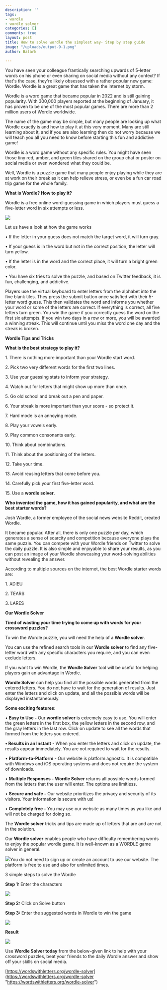 ```yaml
---
description: ''
tags:
- wordle
- wordle solver
categories: []
comments: true
layout: post
title: How to solve wordle the simplest way- Step by step guide
image: "/uploads/output-9-1.png"
author: Balark

---
```

You have seen your colleague frantically searching upwards of 5-letter words on his phone or even sharing on social media without any context? If that's the case, they're likely obsessed with a rather popular new game: Wordle. Wordle is a great game that has taken the internet by storm.

Wordle is a word game that became popular in 2022 and is still gaining popularity. With 300,000 players reported at the beginning of January, it has proven to be one of the most popular games. There are more than 2 million users of Wordle worldwide.

The name of the game may be simple, but many people are looking up what Wordle exactly is and how to play it at this very moment. Many are still learning about it, and if you are also learning then do not worry because we will teach you all you need to know before starting this fun and addictive game!

Wordle is a word game without any specific rules. You might have seen those tiny red, amber, and green tiles shared on the group chat or poster on social media or even wondered what they could be.

Well, Wordle is a puzzle game that many people enjoy playing while they are at work on their break as it can help relieve stress, or even be a fun car road trip game for the whole family.

**What is Wordle? How to play it?**

Wordle is a free online word-guessing game in which players must guess a five-letter word in six attempts or less.

![](/uploads/how-to-solve-wordle.jpg)

Let us have a look at how the game works

• If the letter in your guess does not match the target word, it will turn gray.

• If your guess is in the word but not in the correct position, the letter will turn yellow.

• If the letter is in the word and the correct place, it will turn a bright green color.

• You have six tries to solve the puzzle, and based on Twitter feedback, it is fun, challenging, and addictive.

Players use the virtual keyboard to enter letters from the alphabet into the five blank tiles. They press the submit button once satisfied with their 5-letter word guess. This then validates the word and informs you whether your word or some of the letters are correct. If everything is correct, all five letters turn green. You win the game if you correctly guess the word on the first six attempts. If you win two days in a row or more, you will be awarded a winning streak. This will continue until you miss the word one day and the streak is broken.

**Wordle Tips and Tricks**

**What is the best strategy to play it?**

1\. There is nothing more important than your Wordle start word.

2\. Pick two very different words for the first two lines.

3\. Use your guessing stats to inform your strategy.

4\. Watch out for letters that might show up more than once.

5\. Go old school and break out a pen and paper.

6\. Your streak is more important than your score - so protect it.

7\. Hard mode is an annoying mode.

8\. Play your vowels early.

9\. Play common consonants early.

10\. Think about combinations.

11\. Think about the positioning of the letters.

12\. Take your time.

13\. Avoid reusing letters that come before you.

14\. Carefully pick your first five-letter word.

15\. Use a **wordle solver**.

**Who invented the game, how it has gained popularity, and what are the best starter words?**

Josh Wardle, a former employee of the social news website Reddit, created Wordle.

It became popular. After all, there is only one puzzle per day, which generates a sense of scarcity and competition because everyone plays the same puzzle. You can compete with your Wordle friends on Twitter to solve the daily puzzle. It is also simple and enjoyable to share your results, as you can post an image of your Wordle showcasing your word-solving abilities without revealing the answer.

According to multiple sources on the internet, the best Wordle starter words are:

1\. ADIEU

2\. TEARS

3\. LARES

**Our Wordle Solver**

**Tired of wasting your time trying to come up with words for your crossword puzzles?**

To win the Wordle puzzle, you will need the help of a **Wordle solver**.

You can use the refined search tools in our **Wordle solver** to find any five-letter word with any specific characters you require, and you can even exclude letters.

If you want to win Wordle, the **Wordle Solver** tool will be useful for helping players gain an advantage in Wordle.

**Wordle Solver** can help you find all the possible words generated from the entered letters. You do not have to wait for the generation of results. Just enter the letters and click on update, and all the possible words will be displayed instantaneously.

**Some exciting features:**

• **Easy to Use -** Our **wordle solver** is extremely easy to use. You will enter the green letters in the first box, the yellow letters in the second row, and the gray letters in the last row. Click on update to see all the words that formed from the letters you entered.

**• Results in an Instant** - When you enter the letters and click on update, the results appear immediately. You are not required to wait for the results.

• **Platform-to-Platform** - Our website is platform agnostic. It is compatible with Windows and iOS operating systems and does not require the system of downloads.

• **Multiple Responses -** **Wordle Solver** returns all possible words formed from the letters that the user will enter. The options are limitless.

• **Secure and safe -** Our website prioritizes the privacy and security of its visitors. Your information is secure with us!

• **Completely free -** You may use our website as many times as you like and will not be charged for doing so.

The **Wordle solver** tricks and tips are made up of letters that are and are not in the solution.

Our **Wordle solver** enables people who have difficulty remembering words to enjoy the popular wordle game. It is well-known as a WORDLE game solver in general.

![](/uploads/wordle.png)You do not need to sign up or create an account to use our website. The platform is free to use and also for unlimited times.

3 simple steps to solve the Wordle

**Step 1:** Enter the characters

![](/uploads/step1.png)

**Step 2:** Click on Solve button

**Step 3:** Enter the suggested words in Wordle to win the game

![](/uploads/search.png)

**Result**

![](/uploads/wordlegame.png)

Use **Wordle Solver today** from the below-given link to help with your crossword puzzles, beat your friends to the daily Wordle answer and show off your skills on social media.

[https://wordswithletters.org/wordle-solver](https://wordswithletters.org/wordle-solver "https://wordswithletters.org/wordle-solver")